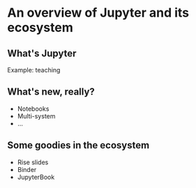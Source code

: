 # An overview of Jupyter and its ecosystem

## What's Jupyter

Example: teaching

## What's new, really?

- Notebooks
- Multi-system
- ...

## Some goodies in the ecosystem

- Rise slides
- Binder
- JupyterBook
